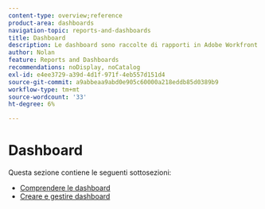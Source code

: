 ```yaml
---
content-type: overview;reference
product-area: dashboards
navigation-topic: reports-and-dashboards
title: Dashboard
description: Le dashboard sono raccolte di rapporti in Adobe Workfront. Esamina queste aree per comprendere le dashboard in Workfront.
author: Nolan
feature: Reports and Dashboards
recommendations: noDisplay, noCatalog
exl-id: e4ee3729-a39d-4d1f-971f-4eb557d151d4
source-git-commit: a9abbeaa9abd0e905c60000a218eddb85d0389b9
workflow-type: tm+mt
source-wordcount: '33'
ht-degree: 6%

---
```


# Dashboard

<!-- Audited: 1/2025 -->

Questa sezione contiene le seguenti sottosezioni:

* [Comprendere le dashboard](../../reports-and-dashboards/dashboards/understanding-dashboards/understand-dashboards.md)
* [Creare e gestire dashboard](../../reports-and-dashboards/dashboards/creating-and-managing-dashboards/create-and-manage-dashboards.md)
